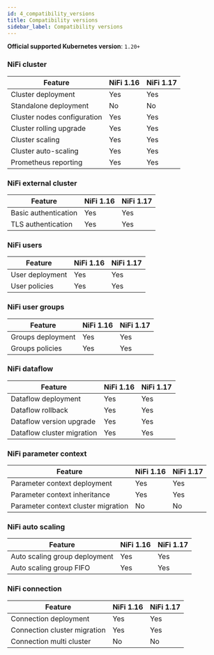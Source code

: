 ```yaml
---
id: 4_compatibility_versions
title: Compatibility versions
sidebar_label: Compatibility versions
---
```


**Official supported Kubernetes version**: `1.20+`


### NiFi cluster

| Feature                    | NiFi 1.16 | NiFi 1.17 |
|----------------------------|---------|-----------|
| Cluster deployment         | Yes     | Yes       |
| Standalone deployment      | No      | No        |
| Cluster nodes configuration| Yes     | Yes       |
| Cluster rolling upgrade    | Yes     | Yes       |
| Cluster scaling            | Yes     | Yes       |
| Cluster auto-scaling       | Yes     | Yes       |
| Prometheus reporting       | Yes     | Yes       |

### NiFi external cluster

| Feature                 | NiFi 1.16 | NiFi 1.17 |
|-------------------------|-----------|-----------|
| Basic authentication    | Yes       | Yes       |
| TLS authentication      | Yes       | Yes       |

### NiFi users

| Feature         | NiFi 1.16 | NiFi 1.17 |
|-----------------|-----------|-----------|
| User deployment | Yes       | Yes       |
| User policies   | Yes       | Yes       |

### NiFi user groups

| Feature           | NiFi 1.16 | NiFi 1.17 |
|-------------------|-----------|-----------|
| Groups deployment | Yes       | Yes       |
| Groups policies   | Yes       | Yes       |

### NiFi dataflow

| Feature                   | NiFi 1.16 | NiFi 1.17 |
|---------------------------|-----------|-----------|
| Dataflow deployment        | Yes       | Yes       |
| Dataflow rollback          | Yes       | Yes       |
| Dataflow version upgrade   | Yes       | Yes       |
| Dataflow cluster migration | Yes       | Yes       |

### NiFi parameter context

| Feature                             | NiFi 1.16 | NiFi 1.17 |
|-------------------------------------|-----------|-----------|
| Parameter context deployment        | Yes       | Yes       |
| Parameter context inheritance       | Yes       | Yes       |
| Parameter context cluster migration | No        | No        |

### NiFi auto scaling

| Feature                       | NiFi 1.16 | NiFi 1.17 |
|-------------------------------|-----------|-----------|
| Auto scaling group deployment | Yes       | Yes       |
| Auto scaling group FIFO       | Yes       | Yes       |

### NiFi connection

| Feature                      | NiFi 1.16 | NiFi 1.17 |
|------------------------------|-----------|-----------|
| Connection deployment        | Yes       | Yes       |
| Connection cluster migration | Yes       | Yes       |
| Connection multi cluster     | No        | No        |